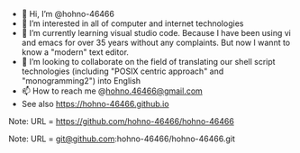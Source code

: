 - 👋   Hi, I’m @hohno-46466
- 👀   I’m interested in all of computer and internet technologies
- 🌱   I’m currently learning visual studio code. Because I have been using vi and emacs for over 35 years without any complaints. But now I wannt to know a "modern" text editor.
- 💞️ I’m looking to collaborate on the field of translating our shell script technologies (including "POSIX centric approach" and "monogramming2") into English
- 📫   How to reach me @hohno.46466@gmail.com
- See also https://hohno-46466.github.io

<!---
hohno-46466/hohno-46466 is a ✨ special ✨ repository because its `README.md` (this file) appears on your GitHub profile.
You can click the Preview link to take a look at your changes.
--->

Note: URL = https://github.com/hohno-46466/hohno-46466

Note: URL = git@github.com:hohno-46466/hohno-46466.git

